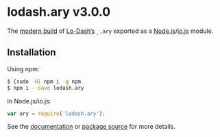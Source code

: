 # lodash.ary v3.0.0

The [modern build](https://github.com/lodash/lodash/wiki/Build-Differences) of [Lo-Dash’s](https://lodash.com/) `_.ary` exported as a [Node.js](http://nodejs.org/)/[io.js](https://iojs.org/) module.

## Installation

Using npm:

```bash
$ {sudo -H} npm i -g npm
$ npm i --save lodash.ary
```

In Node.js/io.js:

```js
var ary = require('lodash.ary');
```

See the [documentation](https://lodash.com/docs#ary) or [package source](https://github.com/lodash/lodash/blob/3.0.0-npm-packages/lodash.ary/index.js) for more details.
